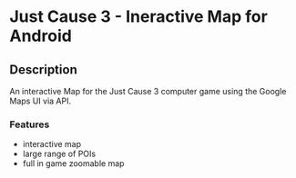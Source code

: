 # Just Cause 3 - Ineractive Map for Android

## Description

An interactive Map for the Just Cause 3 computer game using the Google Maps UI via API.

### Features

- interactive map
- large range of POIs
- full in game zoomable map
